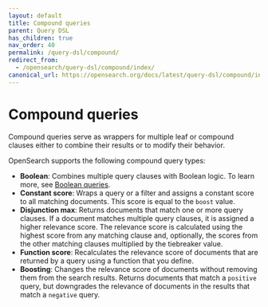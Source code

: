 ```yaml
---
layout: default
title: Compound queries
parent: Query DSL
has_children: true
nav_order: 40
permalink: /query-dsl/compound/
redirect_from: 
  - /opensearch/query-dsl/compound/index/
canonical_url: https://opensearch.org/docs/latest/query-dsl/compound/index/
---
```


# Compound queries

Compound queries serve as wrappers for multiple leaf or compound clauses either to combine their results or to modify their behavior. 

OpenSearch supports the following compound query types:

- **Boolean**: Combines multiple query clauses with Boolean logic. To learn more, see [Boolean queries]({{site.url}}{{site.baseurl}}/opensearch/query-dsl/compound/bool/).
- **Constant score**: Wraps a query or a filter and assigns a constant score to all matching documents. This score is equal to the `boost` value.
- **Disjunction max**: Returns documents that match one or more query clauses. If a document matches multiple query clauses, it is assigned a higher relevance score. The relevance score is calculated using the highest score from any matching clause and, optionally, the scores from the other matching clauses multiplied by the tiebreaker value.
- **Function score**: Recalculates the relevance score of documents that are returned by a query using a function that you define.
- **Boosting**: Changes the relevance score of documents without removing them from the search results. Returns documents that match a `positive` query, but downgrades the relevance of documents in the results that match a `negative` query.